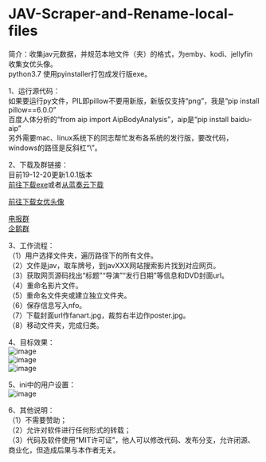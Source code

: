 # JAV-Scraper-and-Rename-local-files
简介：收集jav元数据，并规范本地文件（夹）的格式，为emby、kodi、jellyfin收集女优头像。  
python3.7  使用pyinstaller打包成发行版exe。  

1、运行源代码：  
    如果要运行py文件，PIL即pillow不要用新版，新版仅支持“png”，我是“pip install pillow==6.0.0”  
    百度人体分析的“from aip import AipBodyAnalysis”，aip是“pip install baidu-aip”  
    另外需要mac、linux系统下的同志帮忙发布各系统的发行版，要改代码，windows的路径是反斜杠“\”。  
  
2、下载及群链接：  
    目前19-12-20更新1.0.1版本  
    [前往下载exe](https://github.com/junerain123/JAV-Scraper-and-Rename-local-files/releases/tag/V1.0.1)或者[从蓝奏云下载](https://www.lanzous.com/i85lzcb)  
  
[前往下载女优头像](https://github.com/junerain123/JAV-Scraper-and-Rename-local-files/releases/tag/女优头像)   
  
[电报群](https://t.me/javsdtool)  
[企鹅群](https://jq.qq.com/?_wv=1027&k=5CbWOpV)  
  
3、工作流程：  
    （1）用户选择文件夹，遍历路径下的所有文件。  
    （2）文件是jav，取车牌号，到javXXX网站搜索影片找到对应网页。  
    （3）获取网页源码找出“标题”“导演”“发行日期”等信息和DVD封面url。  
    （4）重命名影片文件。  
    （5）重命名文件夹或建立独立文件夹。  
    （6）保存信息写入nfo。   
    （7）下载封面url作fanart.jpg，裁剪右半边作poster.jpg。   
    （8）移动文件夹，完成归类。  
  
4、目标效果：  
![image](https://github.com/junerain123/Collect-Info-and-Fanart-for-JAV-/blob/master/images/1.png)  
![image](https://github.com/junerain123/Collect-Info-and-Fanart-for-JAV-/blob/master/images/2.png)  
![image](https://github.com/junerain123/Collect-Info-and-Fanart-for-JAV-/blob/master/images/3.jpg)  
  
5、ini中的用户设置：  
![image](https://github.com/junerain123/Collect-Info-and-Fanart-for-JAV-/blob/master/images/4.PNG)  
  
6、其他说明：  
（1）不需要赞助；  
（2）允许对软件进行任何形式的转载；  
（3）代码及软件使用“MIT许可证”，他人可以修改代码、发布分支，允许闭源、商业化，但造成后果与本作者无关。  
